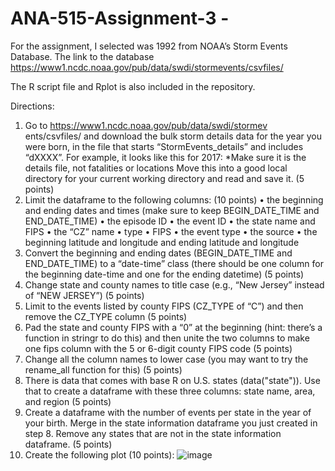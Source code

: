 # ANA-515-Assignment-3 - 
For the assignment, I selected was 1992 from NOAA’s Storm Events Database. The link to the database https://www1.ncdc.noaa.gov/pub/data/swdi/stormevents/csvfiles/ 

The R script file and  Rplot is also included in the repository.



Directions:
1. Go
to https://www1.ncdc.noaa.gov/pub/data/swdi/stormev
ents/csvfiles/ and download the bulk storm details
data for the year you were born, in the file that starts
“StormEvents_details” and includes “dXXXX”. For
example, it looks like this for 2017:
*Make sure it is the details file, not fatalities or
locations
Move this into a good local directory for your current
working directory and read and save it. (5 points)
2. Limit the dataframe to the following columns: (10
points)
• the beginning and ending dates and times (make
sure to keep BEGIN_DATE_TIME and
END_DATE_TIME)
• the episode ID
• the event ID
• the state name and FIPS
• the “CZ” name
• type
• FIPS
• the event type
• the source
• the beginning latitude and longitude and ending
latitude and longitude
3. Convert the beginning and ending dates
(BEGIN_DATE_TIME and END_DATE_TIME) to a
“date-time” class (there should be one column for the
beginning date-time and one for the ending datetime)
(5 points)
4. Change state and county names to title case (e.g.,
“New Jersey” instead of “NEW JERSEY”) (5 points)
5. Limit to the events listed by county FIPS (CZ_TYPE of
“C”) and then remove the CZ_TYPE column (5 points)
6. Pad the state and county FIPS with a “0” at the
beginning (hint: there’s a function in stringr to do this)
and then unite the two columns to make
one fips column with the 5 or 6-digit county FIPS
code (5 points)
7. Change all the column names to lower case (you may
want to try the rename_all function for this) (5 points)
8. There is data that comes with base R on U.S. states
(data("state")). Use that to create a dataframe with
these three columns: state name, area, and region (5
points)
9. Create a dataframe with the number of events per
state in the year of your birth. Merge in the state
information dataframe you just created in step 8.
Remove any states that are not in the state
information dataframe. (5 points)
10. Create the following plot (10 points):
![image](https://user-images.githubusercontent.com/86936172/143799941-aa1db781-8f30-4210-84f2-7a38885162af.png)
